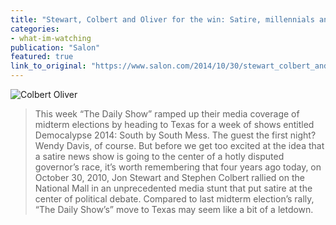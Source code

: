 ```yaml
---
title: "Stewart, Colbert and Oliver for the win: Satire, millennials and fear of an extreme right-wing Senate"
categories: 
- what-im-watching
publication: "Salon"
featured: true
link_to_original: "https://www.salon.com/2014/10/30/stewart_colbert_and_oliver_for_the_win_satire_millennials_and_fear_of_an_extreme_right_wing_senate/"
---
```

![Colbert Oliver](/uploads/colbert_oliver.jpg)

> This week “The Daily Show” ramped up their media coverage of midterm elections by heading to Texas for a week of shows entitled Democalypse 2014: South by South Mess. The guest the first night? Wendy Davis, of course.  But before we get too excited at the idea that a satire news show is going to the center of a hotly disputed governor’s race, it’s worth remembering that four years ago today, on October 30, 2010, Jon Stewart and Stephen Colbert rallied on the National Mall in an unprecedented media stunt that put satire at the center of political debate.  Compared to last midterm election’s rally, “The Daily Show’s” move to Texas may seem like a bit of a letdown.

